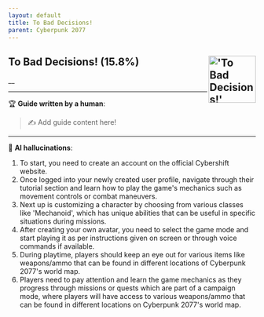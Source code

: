 ```yaml
---
layout: default
title: To Bad Decisions!
parent: Cyberpunk 2077
---
```


## To Bad Decisions! (15.8%) <img align="right" src="https://cdn.cloudflare.steamstatic.com/steamcommunity/public/images/apps/1091500/3ac542374888a4a57a2ef35fb2bf3a5546daaaca.jpg" alt="'To Bad Decisions!' achievement icon" width="96" height="96">

__

---

:trophy: **Guide written by a human**:

> :writing_hand: Add guide content here!

---

:robot: **AI hallucinations**:

1. To start, you need to create an account on the official Cybershift website.
2. Once logged into your newly created user profile, navigate through their tutorial section and learn how to play the game's mechanics such as movement controls or combat maneuvers.
3. Next up is customizing a character by choosing from various classes like 'Mechanoid', which has unique abilities that can be useful in specific situations during missions.
4. After creating your own avatar, you need to select the game mode and start playing it as per instructions given on screen or through voice commands if available.
5. During playtime, players should keep an eye out for various items like weapons/ammo that can be found in different locations of Cyberpunk 2077's world map.
6. Players need to pay attention and learn the game mechanics as they progress through missions or quests which are part of a campaign mode, where players will have access to various weapons/ammo that can be found in different locations on Cyberpunk 2077's world map.
